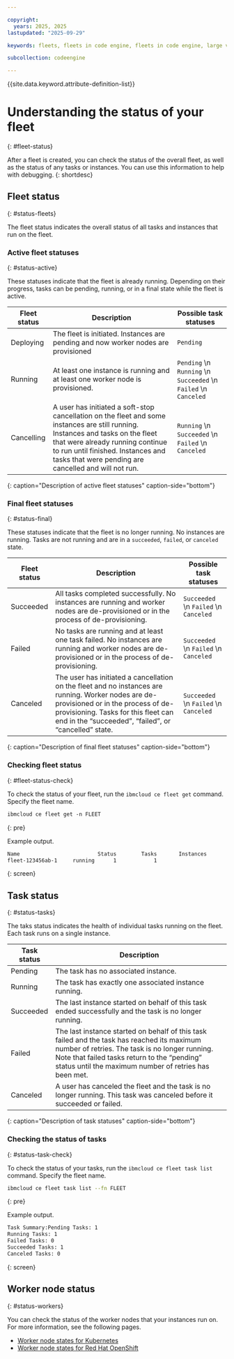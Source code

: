 ```yaml
---

copyright:
  years: 2025, 2025
lastupdated: "2025-09-29"

keywords: fleets, fleets in code engine, fleets in code engine, large volumes in code engine, deploy fleets in code engine,  running fleets in code engine, deploying fleets in code engine, fleet, instance, task, large volume

subcollection: codeengine

---
```


{{site.data.keyword.attribute-definition-list}}

# Understanding the status of your fleet
{: #fleet-status}

After a fleet is created, you can check the status of the overall fleet, as well as the status of any tasks or instances. You can use this information to help with debugging.
{: shortdesc}

## Fleet status
{: #status-fleets}

The fleet status indicates the overall status of all tasks and instances that run on the fleet. 

### Active fleet statuses
{: #status-active}

These statuses indicate that the fleet is already running. Depending on their progress, tasks can be pending, running, or in a final state while the fleet is active.

| Fleet status | Description | Possible task statuses |
| -----------  | ----------- | ---------------------- |
| Deploying |  The fleet is initiated. Instances are pending and now worker nodes are provisioned | `Pending` |
| Running |  At least one instance is running and at least one worker node is provisioned. |`Pending` \n `Running` \n `Succeeded` \n `Failed` \n `Canceled`|
| Cancelling | A user has initiated a soft-stop cancellation on the fleet and some instances are still running. Instances and tasks on the fleet that were already running continue to run until finished. Instances and tasks that were pending are cancelled and will not run. | `Running` \n `Succeeded` \n `Failed` \n `Canceled` |
{: caption="Description of active fleet statuses" caption-side="bottom"}

### Final fleet statuses
{: #status-final}

These statuses indicate that the fleet is no longer running. No instances are running. Tasks are not running and are in a `succeeded`, `failed`, or `canceled` state. 

| Fleet status | Description | Possible task statuses |
| ------------ | ----------- | ---------------------- |
| Succeeded | All tasks completed successfully. No instances are running and worker nodes are de-provisioned or in the process of de-provisioning. | `Succeeded` \n `Failed` \n `Canceled` |
| Failed | No tasks are running and at least one task failed. No instances are running and worker nodes are de-provisioned or in the process of de-provisioning. | `Succeeded` \n `Failed` \n `Canceled` |
| Canceled | The user has initiated a cancellation on the fleet and no instances are running. Worker nodes are de-provisioned or in the process of de-provisioning. Tasks for this fleet can end in the “succeeded”, “failed”, or “cancelled” state. | `Succeeded` \n `Failed` \n `Canceled` |
{: caption="Description of final fleet statuses" caption-side="bottom"}

### Checking fleet status
{: #fleet-status-check}

To check the status of your fleet, run the `ibmcloud ce fleet get` command. Specify the fleet name. 

```txt
ibmcloud ce fleet get -n FLEET
```
{: pre}

Example output. 

```sh
Name                         Status        Tasks       Instances        Workers       Age        Zone           ID
fleet-123456ab-1     running      1            1                       1                   8h          eu-de-1     1a2b3c4d-56ef-78gh-90ijklmno
```
{: screen}


## Task status 
{: #status-tasks}

The taks status indicates the health of individual tasks running on the fleet. Each task runs on a single instance. 

| Task status | Description |
| ----------- | ----------- |
| Pending | The task has no associated instance. 
| Running | The task has exactly one associated instance running.
| Succeeded | The last instance started on behalf of this task ended successfully and the task is no longer running.
| Failed | The last instance started on behalf of this task failed and the task has reached its maximum number of retries. The task is no longer running. Note that failed tasks return to the “pending” status until the maximum number of retries has been met. |
| Canceled | A user has canceled the fleet and the task is no longer running. This task was canceled before it succeeded or failed. | 
{: caption="Description of task statuses" caption-side="bottom"}

### Checking the status of tasks
{: #status-task-check}

To check the status of your tasks, run the `ibmcloud ce fleet task list` command. Specify the fleet name. 

```sh
ibmcloud ce fleet task list --fn FLEET
```
{: pre}

Example output. 

```sh
Task Summary:Pending Tasks: 1
Running Tasks: 1
Failed Tasks: 0
Succeeded Tasks: 1
Canceled Tasks: 0
```
{: screen}

## Worker node status
{: #status-workers}

You can check the status of the worker nodes that your instances run on. For more information, see the following pages.
- [Worker node states for Kubernetes](/docs/containers?topic=containers-worker-node-state-reference)
- [Worker node states for Red Hat OpenShift](/docs/openshift?topic=openshift-worker-node-state-reference)

<!-- link to worker node status docs here? https://cloud.ibm.com/docs/containers?topic=containers-worker-node-state-reference >
